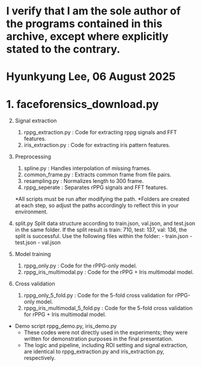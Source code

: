 # I verify that I am the sole author of the programs contained in this archive, except where explicitly stated to the contrary.
# Hyunkyung Lee, 06 August 2025

# 1. faceforensics_download.py

2. Signal extraction
	1) rppg_extraction.py	: Code for extracting rppg signals and FFT features.
	2) iris_extraction.py	: Code for extracting iris pattern features.

3. Preprocessing
	1) spline.py 			: Handles interpolation of missing frames.
	2) common_frame.py 		: Extracts common frame from file pairs.
	3) resampling.py 		: Normalizes length to 300 frame.
	4) rppg_seperate 		: Separates rPPG signals and FFT features.

	*All scripts must be run after modifying the path.
	*Folders are created at each step, so adjust the paths accordingly to reflect this in your environment.

4. split.py
	Split data structure according to train.json, val.json, and test.json in the same folder.
	If the split result is train: 710, test: 137, val: 136, the split is successful.
	Use the following files within the folder:
		- train.json
		- test.json
		- val.json

5. Model training
	1) rppg_only.py				: Code for the rPPG-only model.
	2) rppg_iris_multimodal.py	: Code for the rPPG + Iris multimodal model.
	
6. Cross validation
	1) rppg_only_5_fold.py				: Code for the 5-fold cross validation for rPPG-only model.
	2) rppg_iris_multimodal_5_fold.py	: Code for the 5-fold cross validation for rPPG + Iris multimodal model.
	
* Demo script
	rppg_demo.py, iris_demo.py
	* These codes were not directly used in the experiments; they were written for demonstration purposes in the final presentation.
	* The logic and pipeline, including ROI setting and signal extraction, are identical to rppg_extraction.py and iris_extraction.py, respectively.